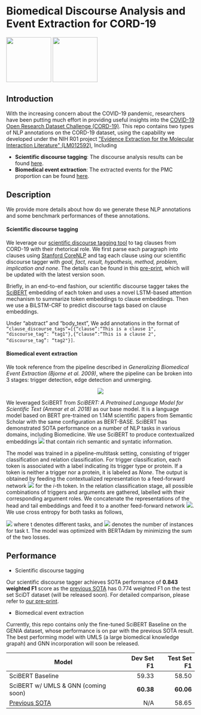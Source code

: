 # Biomedical Discourse Analysis and Event Extraction for CORD-19

<a href="https://pluslabnlp.github.io/"><img src="https://pluslabnlp.github.io/images/Logos/logo_transparent_background.png" height="120" ></a>
<a href="https://www.isi.edu/"><img src="https://pluslabnlp.github.io/images/usc-logo.png"  height="120"></a>



## Introduction
With the increasing concern about the COVID-19 pandemic, researchers have been putting much effort in providing useful insights into the [COVID-19 Open Research Dataset Challenge (CORD-19)](https://www.kaggle.com/allen-institute-for-ai/CORD-19-research-challenge/). This repo contains two types of NLP annotations on the CORD-19 dataset, using the capability we developed under the NIH R01 project ["Evidence Extraction for the Molecular Interaction Literature" (LM012592)](https://projectreporter.nih.gov/project_info_description.cfm?aid=9543557&icde=41363289&ddparam=&ddvalue=&ddsub=&cr=1&csb=default&cs=ASC&pball=), Including

* __Scientific discourse tagging__: The discourse analysis results can be found [here](https://drive.google.com/file/d/1vZyL-V7JOgygVGwVorJu-pFFEMbi9Biv/view?usp=sharing).
* __Biomedical event extraction__: The extracted events for the PMC proportion can be found [here](https://drive.google.com/file/d/1FXN2QRBoFzQmLwQztUhULm8WVKxyRwu3/view?usp=sharing).


## Description
We provide more details about how do we generate these NLP annotations and some benchmark performances of these annotations.

#### Scientific discourse tagging
We leverage our [scientific discourse tagging tool](https://github.com/jacklxc/ScientificDiscourseTagging) to tag clauses from CORD-19 with their rhetorical role. We first parse each paragraph into clauses using [Stanford CoreNLP](https://github.com/nltk/nltk/wiki/Stanford-CoreNLP-API-in-NLTK) and tag each clause using our scientific discourse tagger with *goal, fact, result, hypothesis, method, problem, implication and none*. The details can be found in this [pre-print](https://arxiv.org/abs/1909.04758), which will be updated with the latest version soon.

Briefly, in an end-to-end fashion, our scientific discourse tagger takes the [SciBERT](https://github.com/allenai/scibert) embedding of each token and uses a novel LSTM-based attention mechanism to summarize token embeddings to clause embeddings. Then we use a BiLSTM-CRF to predict discourse tags based on clause embeddings.

Under “abstract” and “body_text”, We add annotations in the format of `“clause_discourse_tags”=[{“clause”:“This is a clause 1", “discourse_tag”: “tag1"},{“clause”:“This is a clause 2", “discourse_tag”: “tag2"}]`.

#### Biomedical event extraction 

We took reference from the pipeline described in  *Generalizing Biomedical Event Extraction (Bjorne et al. 2009)*, where the pipeline can be broken into 3 stages: trigger detection, edge detection and unmerging. 
<p align="center"><img src="https://github.com/jbjorne/TEES/wiki/TEES-process.png"   style="margin:auto"></p>


We leveraged SciBERT from *SciBERT: A Pretrained Language Model for Scientific Text (Ammar et al. 2018)* as our base model. It is a language model based on BERT pre-trained on 1.14M scientific papers from Semantic Scholar with the same configuration as BERT-BASE. SciBERT has demonstrated SOTA performance on a number of NLP tasks in various domains, including Biomedicine. We use SciBERT to produce contextualized embeddings <img src="https://render.githubusercontent.com/render/math?math=h_{i}"> that contain rich semantic and syntatic information.

The model was trained in a pipeline-multitask setting, consisting of trigger classification and relation classification. For trigger classification, each token is associated with a label indicating its trigger type or protein. If a token is neither a trigger nor a protein, it is labeled as *None*. The output is obtained by feeding the contextualized representation to a feed-forward network  <img src="https://render.githubusercontent.com/render/math?math=\hat{y}^{tri}_{i} = \textrm{FFN}^{tri}(h_{i})"> for the *i*-th token. In the relation classification stage, all possible combinations of triggers and arguments are gathered, labelled with their corresponding argument roles. We concatenate the representations of the head and tail embeddings and feed it to a another feed-forward network <img src="https://render.githubusercontent.com/render/math?math=\hat{y}^{rel}_{i} = \textrm{FFN}^{rel}(h_{i})">. We use cross entropy for both tasks as follows,

<img src="https://render.githubusercontent.com/render/math?math=L^{t} = - \frac{1}{N^{t}}\sum_{i=1}^{N^{t}}  y^{t}_{i} \cdot \log\hat{y}^{t}_{i}, ">  
where t denotes different tasks, and <img src="https://render.githubusercontent.com/render/math?math=N^{t}"> denotes the number of instances for task t. The model was optimized with BERTAdam by minimizing the sum of the two losses.



## Performance

* Scientific discourse tagging

Our scientific discourse tagger achieves SOTA performance of **0.843 weighted F1** score as the [previous SOTA](https://arxiv.org/abs/1702.05398) has 0.774 weighted F1 on the test set SciDT dataset (will be released soon). For detailed comparison, please refer to [our pre-print](https://arxiv.org/abs/1909.04758).

* Biomedical event extraction 

Currently, this repo contains only the fine-tuned SciBERT Baseline on the GENIA dataset, whose performance is on par with the previous SOTA result. The best performing model with UMLS (a large biomedical knowledge grapah) and GNN incorporation will soon be released.

| Model        | Dev Set F1           | Test Set F1  |
| ------------- |-------------:| -----:|
|   SciBERT Baseline    | 59.33      |   58.50  |
|   SciBERT w/ UMLS & GNN (coming soon)   | **60.38** | **60.06** |
| [Previous SOTA](https://www.aclweb.org/anthology/N19-1145.pdf) | N/A      |   58.65  |
